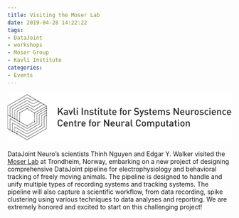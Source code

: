 ```yaml
---
title: Visiting the Moser Lab
date: 2019-04-28 14:22:22
tags:
- DataJoint
- workshops
- Moser Group
- Kavli Institute
categories: 
- Events
---
```

![](/static/posts/Visiting-the-Moser-Lab/Kavli.png "Kavli Institute Logo")

DataJoint Neuro’s scientists Thinh Nguyen and Edgar Y. Walker visited the [Moser Lab](https://www.ntnu.edu/kavli/research/moser) at Trondheim, Norway, embarking on a new project of designing comprehensive DataJoint pipeline for electrophysiology and behavioral tracking of freely moving animals. The pipeline is designed to handle and unify multiple types of recording systems and tracking systems. The pipeline will also capture a scientific workflow, from data recording, spike clustering using various techniques to data analyses and reporting. We are extremely honored and excited to start on this challenging project!
